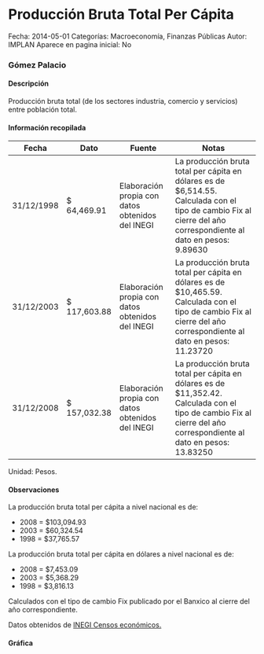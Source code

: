 Producción Bruta Total Per Cápita
=====

Fecha: 2014-05-01
Categorías: Macroeconomía, Finanzas Públicas
Autor: IMPLAN
Aparece en pagina inicial: No

### Gómez Palacio

#### Descripción

Producción bruta total (de los sectores industria, comercio y servicios) entre población total.

<!-- break -->

#### Información recopilada

<table class="table table-hover table-bordered matriz">
  <thead>
    <tr><th>Fecha</th><th>Dato</th><th>Fuente</th><th>Notas</th></tr>
  </thead>
  <tbody>
    <tr><td class="centrado">31/12/1998</td><td class="derecha">$ 64,469.91</td><td>Elaboración propia con datos obtenidos del INEGI</td><td>La producción bruta total per cápita en dólares es de $6,514.55. Calculada con el tipo de cambio Fix al cierre del año correspondiente al dato en pesos: 9.89630</td></tr>
    <tr><td class="centrado">31/12/2003</td><td class="derecha">$ 117,603.88</td><td>Elaboración propia con datos obtenidos del INEGI</td><td>La producción bruta total per cápita en dólares es de $10,465.59. Calculada con el tipo de cambio Fix al cierre del año correspondiente al dato en pesos: 11.23720</td></tr>
    <tr><td class="centrado">31/12/2008</td><td class="derecha">$ 157,032.38</td><td>Elaboración propia con datos obtenidos del INEGI</td><td>La producción bruta total per cápita en dólares es de $11,352.42. Calculada con el tipo de cambio Fix al cierre del año correspondiente al dato en pesos: 13.83250</td></tr>
  </tbody>
</table>

Unidad: Pesos.

#### Observaciones

La producción bruta total per cápita a nivel nacional es de:

- 2008 = $103,094.93 
- 2003 = $60,324.54 
- 1998 = $37,765.57 

La producción bruta total per cápita en dólares a nivel nacional es de:

- 2008 = $7,453.09 
- 2003 = $5,368.29 
- 1998 = $3,816.13 

Calculados con el tipo de cambio Fix publicado por el Banxico al cierre del año correspondiente.

Datos obtenidos de [INEGI Censos económicos.](http://www3.inegi.org.mx/sistemas/saic/)

#### Gráfica

<div id="Morrisuxqgdnuz" class="grafica"></div>
  <script>
  new Morris.Line({
    element: 'Morrisuxqgdnuz',
    data: [
      { fecha: '1998-12-31', dato: 64469.91 },
      { fecha: '2003-12-31', dato: 117603.88 },
      { fecha: '2008-12-31', dato: 157032.38 }
    ],
    xkey: 'fecha',
    ykeys: ['dato'],
    labels: ['Dato'],
    lineColors: ['#FF5B02'],
    xLabelFormat: function(d) {
      return d.getDate()+'/'+(d.getMonth()+1)+'/'+d.getFullYear();
    },
    dateFormat: function (ts) {
      var d = new Date(ts);
      return d.getDate() + '/' + (d.getMonth() + 1) + '/' + d.getFullYear();
    }
  });
  </script>
